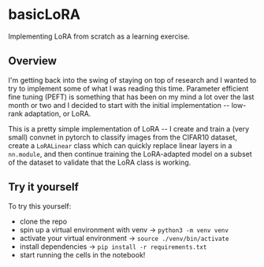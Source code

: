 # basicLoRA

Implementing LoRA from scratch as a learning exercise.

## Overview

I'm getting back into the swing of staying on top of research and I wanted to try to implement some of what I was reading this time. Parameter efficient fine tuning (PEFT) is something that has been on my mind a lot over the last month or two and I decided to start with the initial implementation -- low-rank adaptation, or LoRA.

This is a pretty simple implementation of LoRA -- I create and train a (very small) convnet in pytorch to classify images from the CIFAR10 dataset, create a `LoRALinear` class which can quickly replace linear layers in a `nn.module`, and then continue training the LoRA-adapted model on a subset of the dataset to validate that the LoRA class is working.

## Try it yourself

To try this yourself:

- clone the repo
- spin up a virtual environment with venv -> `python3 -m venv venv`
- activate your virtual environment -> `source ./venv/bin/activate`
- install dependencies -> `pip install -r requirements.txt`
- start running the cells in the notebook!
